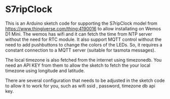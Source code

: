 # S7ripClock

This is an Arduino sketch code for supporting the S7ripClock model from https://www.thingiverse.com/thing:4190016 to allow installating on Wemos D1 Mini. The wemos has wifi and it can fetch the time from NTP server without the need for RTC module. It also support MQTT control without the need to add pushbuttons to change the colors of the LEDs. So, it requires a constant connection to a MQTT server (suitable for tasmota messages).

The local timezone is also fetched from the internet using timezonedb. You need an API KEY from them to allow the sketch to fetch the your local timezone using longitude and latitude.

There are several configuration that needs to be adjusted in the sketch code to allow it to work for you, such as wifi ssid , password, timezone db api key.

